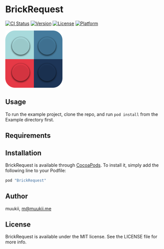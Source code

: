 # BrickRequest

[![CI Status](http://img.shields.io/travis/muukii/BrickRequest.svg?style=flat)](https://travis-ci.org/muukii/BrickRequest)
[![Version](https://img.shields.io/cocoapods/v/BrickRequest.svg?style=flat)](http://cocoapods.org/pods/BrickRequest)
[![License](https://img.shields.io/cocoapods/l/BrickRequest.svg?style=flat)](http://cocoapods.org/pods/BrickRequest)
[![Platform](https://img.shields.io/cocoapods/p/BrickRequest.svg?style=flat)](http://cocoapods.org/pods/BrickRequest)

![](icon.png)

## Usage

To run the example project, clone the repo, and run `pod install` from the Example directory first.

## Requirements

## Installation

BrickRequest is available through [CocoaPods](http://cocoapods.org). To install
it, simply add the following line to your Podfile:

```ruby
pod "BrickRequest"
```

## Author

muukii, m@muukii.me

## License

BrickRequest is available under the MIT license. See the LICENSE file for more info.
